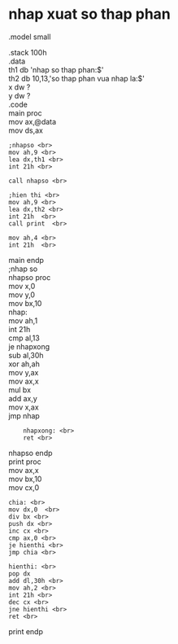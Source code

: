 <!DOCTYPE html>
<html lang="en">
<head>
    <meta charset="UTF-8">
    <meta http-equiv="X-UA-Compatible" content="IE=edge">
    <meta name="viewport" content="width=device-width, initial-scale=1.0">
    <title>Document</title>
</head>
<body>
    <h1>nhap xuat so thap phan</h1>
  <p>  .model small</p>
.stack 100h <br>
.data <br>
 th1 db 'nhap so thap phan:$'<br>
 th2 db 10,13,'so thap phan vua nhap la:$'<br>
 x dw ? <br>
 y dw ? <br>
.code <br>
main proc <br>
    mov ax,@data <br>
    mov ds,ax <br>
    
    ;nhapso <br>
    mov ah,9 <br>
    lea dx,th1 <br>
    int 21h <br>
    
    call nhapso <br>
    
    ;hien thi <br>
    mov ah,9 <br>
    lea dx,th2 <br>
    int 21h  <br>
    call print  <br>
    
    mov ah,4 <br>
    int 21h  <br>
main endp <br>
;nhap so <br>
nhapso proc <br>
    mov x,0 <br>
    mov y,0 <br>
    mov bx,10 <br>
        nhap: <br>
        mov ah,1 <br>
        int 21h <br>
        cmp al,13 <br>
        je nhapxong <br>
        sub al,30h <br>
        xor ah,ah <br>
        mov y,ax <br>
        mov ax,x <br>
        mul bx <br>
        add ax,y <br>
        mov x,ax <br>
        jmp nhap <br>
        
        nhapxong: <br>
        ret <br>
nhapso endp <br>
print proc <br>
    mov ax,x <br>
    mov bx,10 <br>
    mov cx,0 <br>
    
    chia: <br>
    mov dx,0  <br>
    div bx <br>
    push dx <br>
    inc cx <br>
    cmp ax,0 <br>
    je hienthi <br>
    jmp chia <br>
    
    hienthi: <br>
    pop dx
    add dl,30h <br>
    mov ah,2 <br>
    int 21h <br>
    dec cx <br>
    jne hienthi <br>
    ret <br>
    
print endp <br>

</body>
</html>
